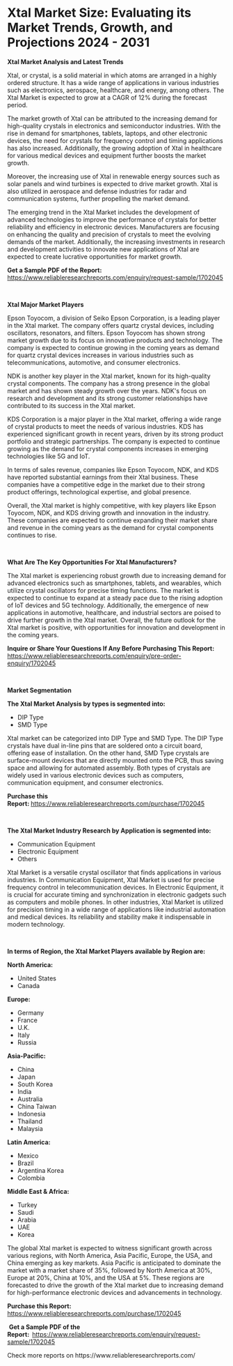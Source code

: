 <p><h1>Xtal Market Size: Evaluating its Market Trends, Growth, and Projections 2024 - 2031</h1></p><p><strong>Xtal Market Analysis and Latest Trends</strong></p>
<p><p>Xtal, or crystal, is a solid material in which atoms are arranged in a highly ordered structure. It has a wide range of applications in various industries such as electronics, aerospace, healthcare, and energy, among others. The Xtal Market is expected to grow at a CAGR of 12% during the forecast period.</p><p>The market growth of Xtal can be attributed to the increasing demand for high-quality crystals in electronics and semiconductor industries. With the rise in demand for smartphones, tablets, laptops, and other electronic devices, the need for crystals for frequency control and timing applications has also increased. Additionally, the growing adoption of Xtal in healthcare for various medical devices and equipment further boosts the market growth.</p><p>Moreover, the increasing use of Xtal in renewable energy sources such as solar panels and wind turbines is expected to drive market growth. Xtal is also utilized in aerospace and defense industries for radar and communication systems, further propelling the market demand.</p><p>The emerging trend in the Xtal Market includes the development of advanced technologies to improve the performance of crystals for better reliability and efficiency in electronic devices. Manufacturers are focusing on enhancing the quality and precision of crystals to meet the evolving demands of the market. Additionally, the increasing investments in research and development activities to innovate new applications of Xtal are expected to create lucrative opportunities for market growth.</p></p>
<p><strong>Get a Sample PDF of the Report:&nbsp;</strong> <a href="https://www.reliableresearchreports.com/enquiry/request-sample/1702045">https://www.reliableresearchreports.com/enquiry/request-sample/1702045</a></p>
<p>&nbsp;</p>
<p><strong>Xtal Major Market Players</strong></p>
<p><p>Epson Toyocom, a division of Seiko Epson Corporation, is a leading player in the Xtal market. The company offers quartz crystal devices, including oscillators, resonators, and filters. Epson Toyocom has shown strong market growth due to its focus on innovative products and technology. The company is expected to continue growing in the coming years as demand for quartz crystal devices increases in various industries such as telecommunications, automotive, and consumer electronics.</p><p>NDK is another key player in the Xtal market, known for its high-quality crystal components. The company has a strong presence in the global market and has shown steady growth over the years. NDK's focus on research and development and its strong customer relationships have contributed to its success in the Xtal market.</p><p>KDS Corporation is a major player in the Xtal market, offering a wide range of crystal products to meet the needs of various industries. KDS has experienced significant growth in recent years, driven by its strong product portfolio and strategic partnerships. The company is expected to continue growing as the demand for crystal components increases in emerging technologies like 5G and IoT.</p><p>In terms of sales revenue, companies like Epson Toyocom, NDK, and KDS have reported substantial earnings from their Xtal business. These companies have a competitive edge in the market due to their strong product offerings, technological expertise, and global presence.</p><p>Overall, the Xtal market is highly competitive, with key players like Epson Toyocom, NDK, and KDS driving growth and innovation in the industry. These companies are expected to continue expanding their market share and revenue in the coming years as the demand for crystal components continues to rise.</p></p>
<p>&nbsp;</p>
<p><strong>What Are The Key Opportunities For Xtal Manufacturers?</strong></p>
<p><p>The Xtal market is experiencing robust growth due to increasing demand for advanced electronics such as smartphones, tablets, and wearables, which utilize crystal oscillators for precise timing functions. The market is expected to continue to expand at a steady pace due to the rising adoption of IoT devices and 5G technology. Additionally, the emergence of new applications in automotive, healthcare, and industrial sectors are poised to drive further growth in the Xtal market. Overall, the future outlook for the Xtal market is positive, with opportunities for innovation and development in the coming years.</p></p>
<p><strong>Inquire or Share Your Questions If Any Before Purchasing This Report:</strong> <a href="https://www.reliableresearchreports.com/enquiry/pre-order-enquiry/1702045">https://www.reliableresearchreports.com/enquiry/pre-order-enquiry/1702045</a></p>
<p>&nbsp;</p>
<p><strong>Market Segmentation</strong></p>
<p><strong>The Xtal Market Analysis by types is segmented into:</strong></p>
<p><ul><li>DIP Type</li><li>SMD Type</li></ul></p>
<p><p>Xtal market can be categorized into DIP Type and SMD Type. The DIP Type crystals have dual in-line pins that are soldered onto a circuit board, offering ease of installation. On the other hand, SMD Type crystals are surface-mount devices that are directly mounted onto the PCB, thus saving space and allowing for automated assembly. Both types of crystals are widely used in various electronic devices such as computers, communication equipment, and consumer electronics.</p></p>
<p><strong>Purchase this Report:&nbsp;</strong><a href="https://www.reliableresearchreports.com/purchase/1702045">https://www.reliableresearchreports.com/purchase/1702045</a></p>
<p>&nbsp;</p>
<p><strong>The Xtal Market Industry Research by Application is segmented into:</strong></p>
<p><ul><li>Communication Equipment</li><li>Electronic Equipment</li><li>Others</li></ul></p>
<p><p>Xtal Market is a versatile crystal oscillator that finds applications in various industries. In Communication Equipment, Xtal Market is used for precise frequency control in telecommunication devices. In Electronic Equipment, it is crucial for accurate timing and synchronization in electronic gadgets such as computers and mobile phones. In other industries, Xtal Market is utilized for precision timing in a wide range of applications like industrial automation and medical devices. Its reliability and stability make it indispensable in modern technology.</p></p>
<p>&nbsp;</p>
<p><strong>In terms of Region, the Xtal Market Players available by Region are:</strong></p>
<p>
    <p> <strong> North America: </strong>
        <ul>
            <li>United States</li>
            <li>Canada</li>
        </ul>
        </p> 
    <p> <strong> Europe: </strong>
        <ul>
            <li>Germany</li>
            <li>France</li>
            <li>U.K.</li>
            <li>Italy</li>
            <li>Russia</li>
        </ul>
        </p> 
    <p> <strong> Asia-Pacific: </strong>
        <ul>
            <li>China</li>
            <li>Japan</li>
            <li>South Korea</li>
            <li>India</li>
            <li>Australia</li>
            <li>China Taiwan</li>
            <li>Indonesia</li>
            <li>Thailand</li>
            <li>Malaysia</li>
        </ul>
        </p> 
    <p> <strong> Latin America: </strong>
        <ul>
            <li>Mexico</li>
            <li>Brazil</li>
            <li>Argentina Korea</li>
            <li>Colombia</li>
        </ul>
        </p> 
    <p> <strong> Middle East & Africa: </strong>
        <ul>
            <li>Turkey</li>
            <li>Saudi</li>
            <li>Arabia</li>
            <li>UAE</li>
            <li>Korea</li>
        </ul>
    </p>
    </p>
<p><p>The global Xtal market is expected to witness significant growth across various regions, with North America, Asia Pacific, Europe, the USA, and China emerging as key markets. Asia Pacific is anticipated to dominate the market with a market share of 35%, followed by North America at 30%, Europe at 20%, China at 10%, and the USA at 5%. These regions are forecasted to drive the growth of the Xtal market due to increasing demand for high-performance electronic devices and advancements in technology.</p></p>
<p><strong>Purchase this Report: </strong><a href="https://www.reliableresearchreports.com/purchase/1702045">https://www.reliableresearchreports.com/purchase/1702045</a></p>
<p>&nbsp;<strong>Get a Sample PDF of the Report:&nbsp;&nbsp;</strong><a href="https://www.reliableresearchreports.com/enquiry/request-sample/1702045">https://www.reliableresearchreports.com/enquiry/request-sample/1702045</a></p>
<p><strong></strong></p>
<p>Check more reports on https://www.reliableresearchreports.com/</p>
